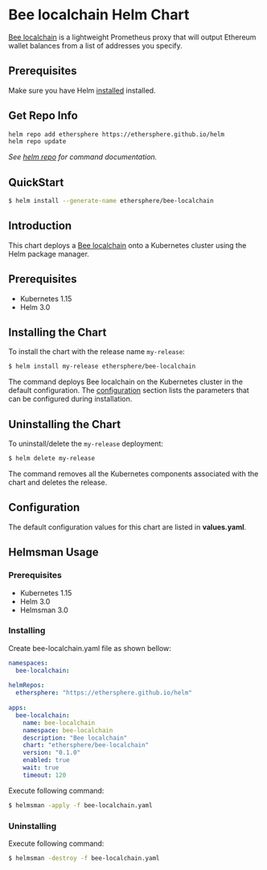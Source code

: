 # Bee localchain Helm Chart

[Bee localchain](https://github.com/ethersphere/bee-localchain) is a lightweight Prometheus proxy that will output Ethereum wallet balances from a list of addresses you specify.

## Prerequisites

Make sure you have Helm [installed](https://helm.sh/docs/intro/install/) installed.

## Get Repo Info

```bash
helm repo add ethersphere https://ethersphere.github.io/helm
helm repo update
```

_See [helm repo](https://helm.sh/docs/helm/helm_repo/) for command documentation._

## QuickStart

```bash
$ helm install --generate-name ethersphere/bee-localchain
```

## Introduction

This chart deploys a [Bee localchain](https://github.com/ethersphere/bee-localchain) onto a Kubernetes cluster using the Helm package manager.

## Prerequisites

* Kubernetes 1.15
* Helm 3.0

## Installing the Chart

To install the chart with the release name `my-release`:

```bash
$ helm install my-release ethersphere/bee-localchain
```

The command deploys Bee localchain on the Kubernetes cluster in the default configuration. The [configuration](#configuration) section lists the parameters that can be configured during installation.

## Uninstalling the Chart

To uninstall/delete the `my-release` deployment:

```bash
$ helm delete my-release
```

The command removes all the Kubernetes components associated with the chart and deletes the release.

## Configuration

The default configuration values for this chart are listed in **values.yaml**.

## Helmsman Usage

### Prerequisites

* Kubernetes 1.15
* Helm 3.0
* Helmsman 3.0

### Installing

Create bee-localchain.yaml file as shown bellow:

```yaml
namespaces:
  bee-localchain:
    
helmRepos:
  ethersphere: "https://ethersphere.github.io/helm"
    
apps:
  bee-localchain:
    name: bee-localchain
    namespace: bee-localchain
    description: "Bee localchain"
    chart: "ethersphere/bee-localchain"
    version: "0.1.0"
    enabled: true
    wait: true
    timeout: 120

```

Execute following command:
```bash
$ helmsman -apply -f bee-localchain.yaml 
```

### Uninstalling

Execute following command:
```bash
$ helmsman -destroy -f bee-localchain.yaml 
```
